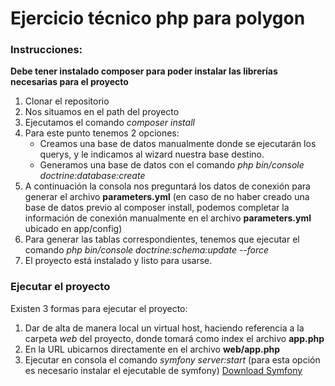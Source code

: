 # Ejercicio técnico php para polygon

### Instrucciones:

**Debe tener instalado composer para poder instalar las librerías necesarias para el proyecto**

1. Clonar el repositorio
2. Nos situamos en el path del proyecto
3. Ejecutamos el comando *composer install*
4. Para este punto tenemos 2 opciones:
	* Creamos una base de datos manualmente donde se ejecutarán los querys, y le indicamos al wizard nuestra base destino.
	* Generamos una base de datos con el comando *php bin/console doctrine:database:create*
5. A continuación la consola nos preguntará los datos de conexión para generar el archivo **parameters.yml** (en caso de no haber creado una base de datos previo al composer install, podemos completar la información de conexión manualmente en el archivo **parameters.yml** ubicado en app/config)
6. Para generar las tablas correspondientes, tenemos que ejecutar el comando *php bin/console doctrine:schema:update --force*
7. El proyecto está instalado y listo para usarse.

### Ejecutar el proyecto

Existen 3 formas para ejecutar el proyecto:

1. Dar de alta de manera local un virtual host, haciendo referencia a la carpeta *web* del proyecto, donde tomará como index el archivo **app.php**
2. En la URL ubicarnos directamente en el archivo **web/app.php**
3. Ejecutar en consola el comando *symfony server:start* (para esta opción es necesario instalar el ejecutable de symfony) [Download Symfony](https://symfony.com/download)